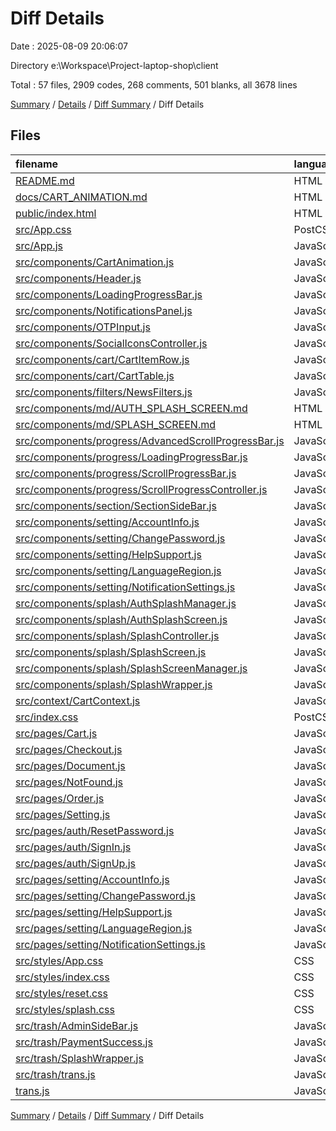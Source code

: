 # Diff Details

Date : 2025-08-09 20:06:07

Directory e:\\Workspace\\Project-laptop-shop\\client

Total : 57 files,  2909 codes, 268 comments, 501 blanks, all 3678 lines

[Summary](results.md) / [Details](details.md) / [Diff Summary](diff.md) / Diff Details

## Files
| filename | language | code | comment | blank | total |
| :--- | :--- | ---: | ---: | ---: | ---: |
| [README.md](/README.md) | HTML | 148 | 0 | 58 | 206 |
| [docs/CART\_ANIMATION.md](/docs/CART_ANIMATION.md) | HTML | 85 | 0 | 19 | 104 |
| [public/index.html](/public/index.html) | HTML | 7 | 0 | 0 | 7 |
| [src/App.css](/src/App.css) | PostCSS | -53 | -4 | -6 | -63 |
| [src/App.js](/src/App.js) | JavaScript | 1 | 0 | -1 | 0 |
| [src/components/CartAnimation.js](/src/components/CartAnimation.js) | JavaScript | 51 | 3 | 11 | 65 |
| [src/components/Header.js](/src/components/Header.js) | JavaScript | 6 | 0 | 1 | 7 |
| [src/components/LoadingProgressBar.js](/src/components/LoadingProgressBar.js) | JavaScript | -52 | 0 | -6 | -58 |
| [src/components/NotificationsPanel.js](/src/components/NotificationsPanel.js) | JavaScript | 33 | 4 | 15 | 52 |
| [src/components/OTPInput.js](/src/components/OTPInput.js) | JavaScript | 101 | 8 | 19 | 128 |
| [src/components/SocialIconsController.js](/src/components/SocialIconsController.js) | JavaScript | 5 | 1 | 7 | 13 |
| [src/components/cart/CartItemRow.js](/src/components/cart/CartItemRow.js) | JavaScript | 19 | 0 | 0 | 19 |
| [src/components/cart/CartTable.js](/src/components/cart/CartTable.js) | JavaScript | 10 | 0 | 1 | 11 |
| [src/components/filters/NewsFilters.js](/src/components/filters/NewsFilters.js) | JavaScript | -82 | 0 | -1 | -83 |
| [src/components/md/AUTH\_SPLASH\_SCREEN.md](/src/components/md/AUTH_SPLASH_SCREEN.md) | HTML | 0 | 0 | 1 | 1 |
| [src/components/md/SPLASH\_SCREEN.md](/src/components/md/SPLASH_SCREEN.md) | HTML | 0 | 0 | 1 | 1 |
| [src/components/progress/AdvancedScrollProgressBar.js](/src/components/progress/AdvancedScrollProgressBar.js) | JavaScript | 93 | 3 | 13 | 109 |
| [src/components/progress/LoadingProgressBar.js](/src/components/progress/LoadingProgressBar.js) | JavaScript | 52 | 0 | 6 | 58 |
| [src/components/progress/ScrollProgressBar.js](/src/components/progress/ScrollProgressBar.js) | JavaScript | 30 | 1 | 9 | 40 |
| [src/components/progress/ScrollProgressController.js](/src/components/progress/ScrollProgressController.js) | JavaScript | 11 | 0 | 4 | 15 |
| [src/components/section/SectionSideBar.js](/src/components/section/SectionSideBar.js) | JavaScript | -8 | 8 | 0 | 0 |
| [src/components/setting/AccountInfo.js](/src/components/setting/AccountInfo.js) | JavaScript | -166 | -8 | -23 | -197 |
| [src/components/setting/ChangePassword.js](/src/components/setting/ChangePassword.js) | JavaScript | -64 | 0 | -5 | -69 |
| [src/components/setting/HelpSupport.js](/src/components/setting/HelpSupport.js) | JavaScript | -326 | -4 | -22 | -352 |
| [src/components/setting/LanguageRegion.js](/src/components/setting/LanguageRegion.js) | JavaScript | -299 | -13 | -41 | -353 |
| [src/components/setting/NotificationSettings.js](/src/components/setting/NotificationSettings.js) | JavaScript | -398 | -13 | -36 | -447 |
| [src/components/splash/AuthSplashManager.js](/src/components/splash/AuthSplashManager.js) | JavaScript | 143 | 4 | 17 | 164 |
| [src/components/splash/AuthSplashScreen.js](/src/components/splash/AuthSplashScreen.js) | JavaScript | 173 | 2 | 26 | 201 |
| [src/components/splash/SplashController.js](/src/components/splash/SplashController.js) | JavaScript | 37 | 4 | 7 | 48 |
| [src/components/splash/SplashScreen.js](/src/components/splash/SplashScreen.js) | JavaScript | 85 | 0 | 15 | 100 |
| [src/components/splash/SplashScreenManager.js](/src/components/splash/SplashScreenManager.js) | JavaScript | 48 | 4 | 11 | 63 |
| [src/components/splash/SplashWrapper.js](/src/components/splash/SplashWrapper.js) | JavaScript | 41 | 8 | 11 | 60 |
| [src/context/CartContext.js](/src/context/CartContext.js) | JavaScript | 64 | 10 | 10 | 84 |
| [src/index.css](/src/index.css) | PostCSS | -716 | -59 | -138 | -913 |
| [src/pages/Cart.js](/src/pages/Cart.js) | JavaScript | 0 | 0 | 1 | 1 |
| [src/pages/Checkout.js](/src/pages/Checkout.js) | JavaScript | -46 | 2 | -2 | -46 |
| [src/pages/Document.js](/src/pages/Document.js) | JavaScript | 18 | 2 | 4 | 24 |
| [src/pages/NotFound.js](/src/pages/NotFound.js) | JavaScript | 1 | 0 | 0 | 1 |
| [src/pages/Order.js](/src/pages/Order.js) | JavaScript | 76 | 11 | 20 | 107 |
| [src/pages/Setting.js](/src/pages/Setting.js) | JavaScript | 0 | 0 | 1 | 1 |
| [src/pages/auth/ResetPassword.js](/src/pages/auth/ResetPassword.js) | JavaScript | 269 | 10 | 20 | 299 |
| [src/pages/auth/SignIn.js](/src/pages/auth/SignIn.js) | JavaScript | 168 | 8 | 15 | 191 |
| [src/pages/auth/SignUp.js](/src/pages/auth/SignUp.js) | JavaScript | 159 | 7 | 9 | 175 |
| [src/pages/setting/AccountInfo.js](/src/pages/setting/AccountInfo.js) | JavaScript | 352 | 23 | 43 | 418 |
| [src/pages/setting/ChangePassword.js](/src/pages/setting/ChangePassword.js) | JavaScript | 169 | 14 | 19 | 202 |
| [src/pages/setting/HelpSupport.js](/src/pages/setting/HelpSupport.js) | JavaScript | 342 | 28 | 24 | 394 |
| [src/pages/setting/LanguageRegion.js](/src/pages/setting/LanguageRegion.js) | JavaScript | 317 | 36 | 43 | 396 |
| [src/pages/setting/NotificationSettings.js](/src/pages/setting/NotificationSettings.js) | JavaScript | 416 | 37 | 38 | 491 |
| [src/styles/App.css](/src/styles/App.css) | CSS | 288 | 25 | 48 | 361 |
| [src/styles/index.css](/src/styles/index.css) | CSS | 805 | 64 | 151 | 1,020 |
| [src/styles/reset.css](/src/styles/reset.css) | CSS | 109 | 20 | 19 | 148 |
| [src/styles/splash.css](/src/styles/splash.css) | CSS | 185 | 8 | 36 | 229 |
| [src/trash/AdminSideBar.js](/src/trash/AdminSideBar.js) | JavaScript | -7 | 7 | 0 | 0 |
| [src/trash/PaymentSuccess.js](/src/trash/PaymentSuccess.js) | JavaScript | 162 | 1 | 20 | 183 |
| [src/trash/SplashWrapper.js](/src/trash/SplashWrapper.js) | JavaScript | 47 | 6 | 9 | 62 |
| [src/trash/trans.js](/src/trash/trans.js) | JavaScript | 796 | 29 | 59 | 884 |
| [trans.js](/trans.js) | JavaScript | -796 | -29 | -59 | -884 |

[Summary](results.md) / [Details](details.md) / [Diff Summary](diff.md) / Diff Details